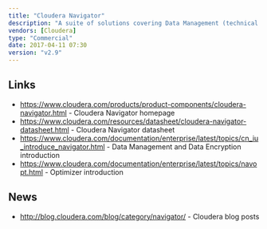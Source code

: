 ```yaml
---
title: "Cloudera Navigator"
description: "A suite of solutions covering Data Management (technical metadata management, lineage, cluster activity and analytics, cluster audit and automated policy actions), Data Encryption (filesystem level encryption, key management and integration with HDFS transparent encryption), and a solution for identifying SQL workloads that are candidates for migration to Hadoop and then optimising these once on Hadoop (Optimizer) build around the Cloudera CDH Hadoop distribution.  All products are commercial closed source products, that are only available with an appropriate Cloudera Enterprise licence."
vendors: [Cloudera]
type: "Commercial"
date: 2017-04-11 07:30
version: "v2.9"
---
```

## Links

* <https://www.cloudera.com/products/product-components/cloudera-navigator.html> - Cloudera Navigator homepage
* <https://www.cloudera.com/resources/datasheet/cloudera-navigator-datasheet.html> - Cloudera Navigator datasheet
* <https://www.cloudera.com/documentation/enterprise/latest/topics/cn_iu_introduce_navigator.html> - Data Management and Data Encryption introduction
* <https://www.cloudera.com/documentation/enterprise/latest/topics/navopt.html> - Optimizer introduction

## News

* <http://blog.cloudera.com/blog/category/navigator/> - Cloudera blog posts